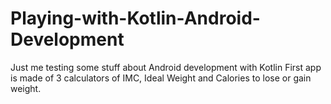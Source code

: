 # Playing-with-Kotlin-Android-Development
Just me testing some stuff about Android development with Kotlin
First app is made of 3 calculators of IMC, Ideal Weight and Calories to lose or gain weight.
